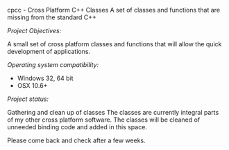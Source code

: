 cpcc - Cross Platform C++ Classes
A set of classes and functions that are missing from the standard C++

*Project Objectives:*

A small set of cross platform classes and functions that will allow the quick development of applications.

*Operating system compatibility:*

- Windows 32, 64 bit
- OSX 10.6+

*Project status:*

Gathering and clean up of classes
The classes are currently integral parts of my other cross platform software.
The classes will be cleaned of unneeded binding code and added in this space.

Please come back and check after a few weeks.


